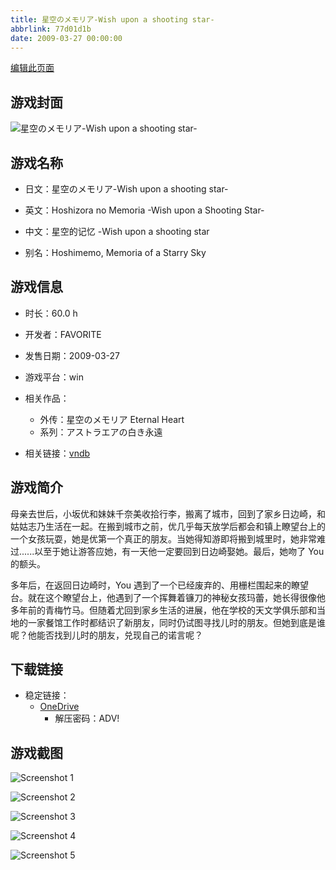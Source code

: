 ```yaml
---
title: 星空のメモリア-Wish upon a shooting star-
abbrlink: 77d01d1b
date: 2009-03-27 00:00:00
---
```

[编辑此页面](https://github.com/ACG-3/ADV3-source/blob/main/source/_posts/games/%E6%98%9F%E7%A9%BA%E3%81%AE%E3%83%A1%E3%83%A2%E3%83%AA%E3%82%A2-Wish%20upon%20a%20shooting%20star-.md)

## 游戏封面

![星空のメモリア-Wish upon a shooting star-](https://pan.timero.xyz/d/onedrive/img_lib_001/%E6%98%9F%E7%A9%BA%E3%81%AE%E3%83%A1%E3%83%A2%E3%83%AA%E3%82%A2-Wish%20upon%20a%20shooting%20star-_cover.avif)


## 游戏名称

- 日文：星空のメモリア-Wish upon a shooting star-
- 英文：Hoshizora no Memoria -Wish upon a Shooting Star-
- 中文：星空的记忆 -Wish upon a shooting star

- 别名：Hoshimemo, Memoria of a Starry Sky


## 游戏信息

- 时长：60.0 h
- 开发者：FAVORITE
- 发售日期：2009-03-27
- 游戏平台：win
- 相关作品：
   - 外传：星空のメモリア Eternal Heart
   - 系列：アストラエアの白き永遠

- 相关链接：[vndb](https://vndb.org/v1474)


## 游戏简介

母亲去世后，小坂优和妹妹千奈美收拾行李，搬离了城市，回到了家乡日边崎，和姑姑志乃生活在一起。在搬到城市之前，优几乎每天放学后都会和镇上瞭望台上的一个女孩玩耍，她是优第一个真正的朋友。当她得知游即将搬到城里时，她非常难过......以至于她让游答应她，有一天他一定要回到日边崎娶她。最后，她吻了 You 的额头。

多年后，在返回日边崎时，You 遇到了一个已经废弃的、用栅栏围起来的瞭望台。就在这个瞭望台上，他遇到了一个挥舞着镰刀的神秘女孩玛蕾，她长得很像他多年前的青梅竹马。但随着尤回到家乡生活的进展，他在学校的天文学俱乐部和当地的一家餐馆工作时都结识了新朋友，同时仍试图寻找儿时的朋友。但她到底是谁呢？他能否找到儿时的朋友，兑现自己的诺言呢？


## 下载链接

- 稳定链接：
    - [OneDrive](https://pan.timero.xyz/onedrive/adv_lib_001/%E6%98%9F%E7%A9%BA%E3%81%AE%E3%83%A1%E3%83%A2%E3%83%AA%E3%82%A2-Wish%20upon%20a%20shooting%20star-)
        - 解压密码：ADV!



## 游戏截图


![Screenshot 1](https://pan.timero.xyz/d/onedrive/img_lib_001/%E6%98%9F%E7%A9%BA%E3%81%AE%E3%83%A1%E3%83%A2%E3%83%AA%E3%82%A2-Wish%20upon%20a%20shooting%20star-_Screenshot_1.avif)

![Screenshot 2](https://pan.timero.xyz/d/onedrive/img_lib_001/%E6%98%9F%E7%A9%BA%E3%81%AE%E3%83%A1%E3%83%A2%E3%83%AA%E3%82%A2-Wish%20upon%20a%20shooting%20star-_Screenshot_2.avif)

![Screenshot 3](https://pan.timero.xyz/d/onedrive/img_lib_001/%E6%98%9F%E7%A9%BA%E3%81%AE%E3%83%A1%E3%83%A2%E3%83%AA%E3%82%A2-Wish%20upon%20a%20shooting%20star-_Screenshot_3.avif)

![Screenshot 4](https://pan.timero.xyz/d/onedrive/img_lib_001/%E6%98%9F%E7%A9%BA%E3%81%AE%E3%83%A1%E3%83%A2%E3%83%AA%E3%82%A2-Wish%20upon%20a%20shooting%20star-_Screenshot_4.avif)

![Screenshot 5](https://pan.timero.xyz/d/onedrive/img_lib_001/%E6%98%9F%E7%A9%BA%E3%81%AE%E3%83%A1%E3%83%A2%E3%83%AA%E3%82%A2-Wish%20upon%20a%20shooting%20star-_Screenshot_5.avif)

